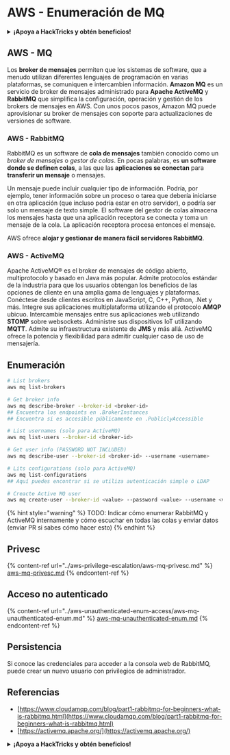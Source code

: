 # AWS - Enumeración de MQ

<details>

<summary><strong>¡Apoya a HackTricks y obtén beneficios!</strong></summary>

* Si quieres ver a tu **empresa anunciada en HackTricks** o si quieres acceder a la **última versión de PEASS o descargar HackTricks en PDF** ¡Consulta los [**PLANES DE SUSCRIPCIÓN**](https://github.com/sponsors/carlospolop)!
* Obtén el [**oficial PEASS & HackTricks swag**](https://peass.creator-spring.com)
* Descubre [**The PEASS Family**](https://opensea.io/collection/the-peass-family), nuestra colección de exclusivos [**NFTs**](https://opensea.io/collection/the-peass-family)
* **Únete al** 💬 [**grupo de Discord**](https://discord.gg/hRep4RUj7f) o al [**grupo de telegram**](https://t.me/peass) o **sígueme** en **Twitter** 🐦 [**@carlospolopm**](https://twitter.com/carlospolopm)**.**
* **Comparte tus trucos de hacking enviando PR a los repositorios de GitHub de** [**HackTricks**](https://github.com/carlospolop/hacktricks) y [**HackTricks Cloud**](https://github.com/carlospolop/hacktricks-cloud).

</details>

## AWS - MQ

Los **broker de mensajes** permiten que los sistemas de software, que a menudo utilizan diferentes lenguajes de programación en varias plataformas, se comuniquen e intercambien información. **Amazon MQ** es un servicio de broker de mensajes administrado para **Apache ActiveMQ** y **RabbitMQ** que simplifica la configuración, operación y gestión de los brokers de mensajes en AWS. Con unos pocos pasos, Amazon MQ puede aprovisionar su broker de mensajes con soporte para actualizaciones de versiones de software.

### AWS - RabbitMQ

RabbitMQ es un software de **cola de mensajes** también conocido como un _broker de mensajes_ o _gestor de colas_. En pocas palabras, es **un software donde se definen colas**, a las que las **aplicaciones se conectan** para **transferir un mensaje** o mensajes.

Un mensaje puede incluir cualquier tipo de información. Podría, por ejemplo, tener información sobre un proceso o tarea que debería iniciarse en otra aplicación (que incluso podría estar en otro servidor), o podría ser solo un mensaje de texto simple. El software del gestor de colas almacena los mensajes hasta que una aplicación receptora se conecta y toma un mensaje de la cola. La aplicación receptora procesa entonces el mensaje.

AWS ofrece **alojar y gestionar de manera fácil servidores RabbitMQ**.

### AWS - ActiveMQ

Apache ActiveMQ® es el broker de mensajes de código abierto, multiprotocolo y basado en Java más popular. Admite protocolos estándar de la industria para que los usuarios obtengan los beneficios de las opciones de cliente en una amplia gama de lenguajes y plataformas. Conéctese desde clientes escritos en JavaScript, C, C++, Python, .Net y más. Integre sus aplicaciones multiplataforma utilizando el protocolo **AMQP** ubicuo. Intercambie mensajes entre sus aplicaciones web utilizando **STOMP** sobre websockets. Administre sus dispositivos IoT utilizando **MQTT**. Admite su infraestructura existente de **JMS** y más allá. ActiveMQ ofrece la potencia y flexibilidad para admitir cualquier caso de uso de mensajería.

## Enumeración

```bash
# List brokers
aws mq list-brokers

# Get broker info
aws mq describe-broker --broker-id <broker-id>
## Encuentra los endpoints en .BrokerInstances
## Encuentra si es accesible públicamente en .PubliclyAccessible

# List usernames (solo para ActiveMQ)
aws mq list-users --broker-id <broker-id>

# Get user info (PASSWORD NOT INCLUDED)
aws mq describe-user --broker-id <broker-id> --username <username>

# Lits configurations (solo para ActiveMQ)
aws mq list-configurations
## Aquí puedes encontrar si se utiliza autenticación simple o LDAP

# Creacte Active MQ user
aws mq create-user --broker-id <value> --password <value> --username <value> --console-access
```

{% hint style="warning" %}
TODO: Indicar cómo enumerar RabbitMQ y ActiveMQ internamente y cómo escuchar en todas las colas y enviar datos (enviar PR si sabes cómo hacer esto)
{% endhint %}

## Privesc

{% content-ref url="../aws-privilege-escalation/aws-mq-privesc.md" %}
[aws-mq-privesc.md](../aws-privilege-escalation/aws-mq-privesc.md)
{% endcontent-ref %}

## Acceso no autenticado

{% content-ref url="../aws-unauthenticated-enum-access/aws-mq-unauthenticated-enum.md" %}
[aws-mq-unauthenticated-enum.md](../aws-unauthenticated-enum-access/aws-mq-unauthenticated-enum.md)
{% endcontent-ref %}

## Persistencia

Si conoce las credenciales para acceder a la consola web de RabbitMQ, puede crear un nuevo usuario con privilegios de administrador.

## Referencias

* [https://www.cloudamqp.com/blog/part1-rabbitmq-for-beginners-what-is-rabbitmq.html](https://www.cloudamqp.com/blog/part1-rabbitmq-for-beginners-what-is-rabbitmq.html)
* [https://activemq.apache.org/](https://activemq.apache.org/)

<details>

<summary><strong>¡Apoya a HackTricks y obtén beneficios!</strong></summary>

* Si quieres ver a tu **empresa anunciada en HackTricks** o si quieres acceder a la **última versión de PEASS o descargar HackTricks en PDF** ¡Consulta los [**PLANES DE SUSCRIPCIÓN**](https://github.com/sponsors/carlospolop)!
* Obtén el [**oficial PEASS & HackTricks swag**](https://peass.creator-spring.com)
* Descubre [**The PEASS Family**](https://opensea.io/collection/the-peass-family), nuestra colección de exclusivos [**NFTs**](https://opensea.io/collection/the-peass-family)
* **Únete al** 💬 [**grupo de Discord**](https://discord.gg/hRep4RUj7f) o al [**grupo de telegram**](https://t.me/peass) o **sígueme** en **Twitter** 🐦 [**@carlospolopm**](https://twitter.com/carlospolopm)**.**
* **Comparte tus trucos de hacking enviando PR a los repositorios de GitHub de** [**HackTricks**](https://github.com/carlospolop/hacktricks) y [**HackTricks Cloud**](https://github.com/carlospolop/hacktricks-cloud).

</details>